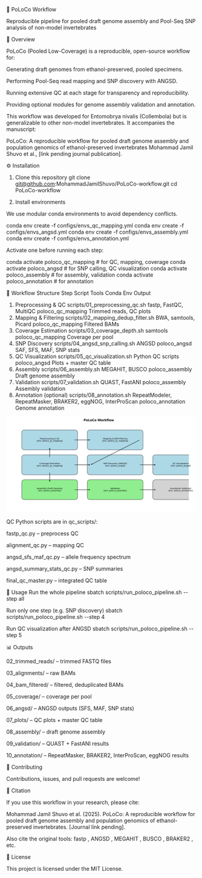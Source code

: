 🧬 PoLoCo Workflow

Reproducible pipeline for pooled draft genome assembly and Pool-Seq SNP analysis of non-model invertebrates

📖 Overview

PoLoCo (Pooled Low-Coverage) is a reproducible, open-source workflow for:

Generating draft genomes from ethanol-preserved, pooled specimens.

Performing Pool-Seq read mapping and SNP discovery with ANGSD.

Running extensive QC at each stage for transparency and reproducibility.

Providing optional modules for genome assembly validation and annotation.

This workflow was developed for Entomobrya nivalis (Collembola) but is generalizable to other non-model invertebrates.
It accompanies the manuscript:

PoLoCo: A reproducible workflow for pooled draft genome assembly and population genomics of ethanol-preserved invertebrates
Mohammad Jamil Shuvo et al., [link pending journal publication].

⚙️ Installation
1. Clone this repository
git clone git@github.com:MohammadJamilShuvo/PoLoCo-workflow.git
cd PoLoCo-workflow

2. Install environments

We use modular conda environments to avoid dependency conflicts.

conda env create -f configs/envs_qc_mapping.yml
conda env create -f configs/envs_angsd.yml
conda env create -f configs/envs_assembly.yml
conda env create -f configs/envs_annotation.yml


Activate one before running each step:

conda activate poloco_qc_mapping   # for QC, mapping, coverage
conda activate poloco_angsd        # for SNP calling, QC visualization
conda activate poloco_assembly     # for assembly, validation
conda activate poloco_annotation   # for annotation

📂 Workflow Structure
Step	Script	Tools	Conda Env	Output
1. Preprocessing & QC	scripts/01_preprocessing_qc.sh	fastp, FastQC, MultiQC	poloco_qc_mapping	Trimmed reads, QC plots
2. Mapping & Filtering	scripts/02_mapping_dedup_filter.sh	BWA, samtools, Picard	poloco_qc_mapping	Filtered BAMs
3. Coverage Estimation	scripts/03_coverage_depth.sh	samtools	poloco_qc_mapping	Coverage per pool
4. SNP Discovery	scripts/04_angsd_snp_calling.sh	ANGSD	poloco_angsd	SAF, SFS, MAF, SNP stats
5. QC Visualization	scripts/05_qc_visualization.sh	Python QC scripts	poloco_angsd	Plots + master QC table
6. Assembly	scripts/06_assembly.sh	MEGAHIT, BUSCO	poloco_assembly	Draft genome assembly
7. Validation	scripts/07_validation.sh	QUAST, FastANI	poloco_assembly	Assembly validation
8. Annotation (optional)	scripts/08_annotation.sh	RepeatModeler, RepeatMasker, BRAKER2, eggNOG, InterProScan	poloco_annotation	Genome annotation

<p align="center">
  <img src="07_plots/workflow_diagram.png" alt="PoLoCo workflow diagram" width="700"/>
</p>


QC Python scripts are in qc_scripts/:

fastp_qc.py – preprocess QC

alignment_qc.py – mapping QC

angsd_sfs_maf_qc.py – allele frequency spectrum

angsd_summary_stats_qc.py – SNP summaries

final_qc_master.py – integrated QC table

🚀 Usage
Run the whole pipeline
sbatch scripts/run_poloco_pipeline.sh --step all

Run only one step (e.g. SNP discovery)
sbatch scripts/run_poloco_pipeline.sh --step 4

Run QC visualization after ANGSD
sbatch scripts/run_poloco_pipeline.sh --step 5

📊 Outputs

02_trimmed_reads/ – trimmed FASTQ files

03_alignments/ – raw BAMs

04_bam_filtered/ – filtered, deduplicated BAMs

05_coverage/ – coverage per pool

06_angsd/ – ANGSD outputs (SFS, MAF, SNP stats)

07_plots/ – QC plots + master QC table

08_assembly/ – draft genome assembly

09_validation/ – QUAST + FastANI results

10_annotation/ – RepeatMasker, BRAKER2, InterProScan, eggNOG results

🙌 Contributing

Contributions, issues, and pull requests are welcome!

📖 Citation

If you use this workflow in your research, please cite:

Mohammad Jamil Shuvo et al. (2025). PoLoCo: A reproducible workflow for pooled draft genome assembly and population genomics of ethanol-preserved invertebrates. [Journal link pending].

Also cite the original tools: fastp
, ANGSD
, MEGAHIT
, BUSCO
, BRAKER2
, etc.

📜 License

This project is licensed under the MIT License.
